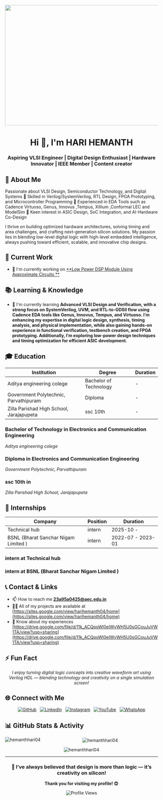 <div align="center">
<img width="1584" height="396" alt="Grey and Black Simple Marketing LinkedIn Banner" src="https://github.com/user-attachments/assets/f2afe1ff-9350-4846-9b2e-5ab3c8b700dd" />
</div>

<div align="center">

# Hi 👋, I'm HARI HEMANTH

### Aspiring VLSI Engineer | Digital Design Enthusiast | Hardware Innovator | IEEE Member | Content creator

</div>

## 🚀 About Me

Passionate about VLSI Design, Semiconductor Technology, and Digital Systems
🔹 Skilled in Verilog/SystemVerilog, RTL Design, FPGA Prototyping, and Microcontroller Programming
🔹 Experienced in EDA Tools such as Cadence Virtuoso, Genus, Innovus ,Tempus, Xillium ,Conformal LEC   and ModelSim
🔹 Keen interest in ASIC Design, SoC Integration, and AI-Hardware Co-Design

I thrive on building optimized hardware architectures, solving timing and area challenges, and crafting next-generation silicon solutions. My passion lies in blending low-level digital logic with high-level embedded intelligence, always pushing toward efficient, scalable, and innovative chip designs.

## 💼 Current Work

<div align="left">

- 🔭 I'm currently working on [**Low Power DSP Module Using Approximate Circuits **](https://sites.google.com/view/synthesissquad/report?authuser=0)

</div>

## 📚 Learning & Knowledge

<div align="left">

- 🌱 I'm currently learning **Advanced VLSI Design and Verification, with a strong focus on SystemVerilog, UVM, and RTL-to-GDSII flow using Cadence EDA tools like Genus, Innovus, Tempus, and Virtuoso. I’m enhancing my expertise in digital logic design, synthesis, timing analysis, and physical implementation, while also gaining hands-on experience in functional verification, testbench creation, and FPGA prototyping. Additionally, I’m exploring low-power design techniques and timing optimization for efficient ASIC development.**

</div>

## 🎓 Education

| Institution | Degree | Duration |
|---|---|---|
| Aditya engineering colege  | Bachelor of Technology |  -  |
| Government Polytechnic, Parvathipuram | Diploma |  -  |
| Zilla Parishad High School, Jarajapupeta   | ssc 10th |  -  |

### Bachelor of Technology in Electronics and Communication Engineering 
*Aditya engineering colege*

### Diploma in Electronics and Communication Engineering 
*Government Polytechnic, Parvathipuram*

### ssc 10th in 
*Zilla Parishad High School, Jarajapupeta*

## 💼 Internships

| Company | Position | Duration |
|---|---|---|
| Technical hub | intern | 2025-10 -  |
| BSNL (Bharat Sanchar Nigam Limited )  | intern | 2022-07 - 2023-01 |

### intern at Technical hub

### intern at BSNL (Bharat Sanchar Nigam Limited ) 

## 📞 Contact & Links

<div align="left">

- 📫 How to reach me **23a95a0425@aec.edu.in**
- 👨‍💻 All of my projects are available at [https://sites.google.com/view/harihemanth04/home](https://sites.google.com/view/harihemanth04/home)
- 📄 Know about my experiences [https://drive.google.com/file/d/11k_ACQpoWl0eIWyWH5U0sGCouJuVW1TA/view?usp=sharing](https://drive.google.com/file/d/11k_ACQpoWl0eIWyWH5U0sGCouJuVW1TA/view?usp=sharing)

</div>

## ⚡ Fun Fact

<div align="center">

*I enjoy turning digital logic concepts into creative waveform art using Verilog HDL — blending technology and creativity on a single simulation screen!*

</div>

## 🌐 Connect with Me

<div align="center">

[![GitHub](https://img.shields.io/badge/GitHub-181717?style=for-the-badge&logo=github&logoColor=white)](https://github.com/hemanthhari04)&nbsp;&nbsp;&nbsp;[![LinkedIn](https://img.shields.io/badge/LinkedIn-0A66C2?style=for-the-badge&logo=linkedin&logoColor=white)](https://www.linkedin.com/in/harihemanth0406/)&nbsp;&nbsp;&nbsp;[![Instagram](https://img.shields.io/badge/Instagram-E4405F?style=for-the-badge&logo=instagram&logoColor=white)](https://instagram.com/harisuresh254)&nbsp;&nbsp;&nbsp;[![YouTube](https://img.shields.io/badge/YouTube-FF0000?style=for-the-badge&logo=youtube&logoColor=white)](https://www.youtube.com/@harihemanth04)&nbsp;&nbsp;&nbsp;[![WhatsApp](https://img.shields.io/badge/WhatsApp-25D366?style=for-the-badge&logo=whatsapp&logoColor=white)](https://wa.me/9985745754)

</div>

## 📊 GitHub Stats & Activity

<div align="center">
<p><img align="left" src="https://github-readme-stats.vercel.app/api/top-langs?username=hemanthhari04&show_icons=true&locale=en&layout=compact" alt="hemanthhari04" /></p>

<p>&nbsp;<img align="center" src="https://github-readme-stats.vercel.app/api?username=hemanthhari04&show_icons=true&locale=en" alt="hemanthhari04" /></p>

<p><img align="center" src="https://github-readme-streak-stats.herokuapp.com/?user=hemanthhari04&" alt="hemanthhari04" /></p>



---

<div align="center">

### 🎯 I’ve always believed that design is more than logic — it’s creativity on silicon!

**Thank you for visiting my profile! 😊**

![Profile Views](https://komarev.com/ghpvc/?username=hemanthhari04&color=brightgreen&style=flat-square&label=Profile+Views)

</div>

